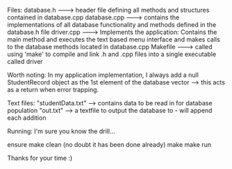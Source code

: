Files:
database.h ---> header file defining all methods and structures contained in database.cpp
database.cpp ---> contains the implementations of all database functionality and methods defined in the database.h file
driver.cpp ---> Implements the application: Contains the main method and executes the text based menu interface and makes
                calls to the database methods located in database.cpp
Makefile ---> called using 'make' to compile and link .h and .cpp files into a single executable called driver       

Worth noting:
In my application implementation, I always add a null StudentRecord object as the 1st element
of the database vector --> this acts as a return when error trapping.

Text files:
"studentData.txt" --> contains data to be read in for database population
"out.txt" --> a textfile to output the database to - will append each addition

Running:
I'm sure you know the drill...

ensure   make clean     (no doubt it has been done already)
         make
         make run


Thanks for your time :)         
